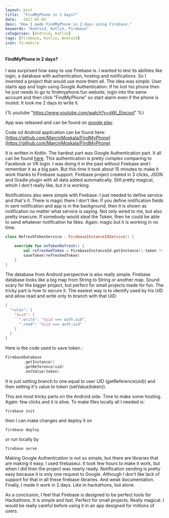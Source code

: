 ```yaml
---
layout: post
title:  "FindMyPhone in 2 days?"
date:   2017-05-04
desc: "How I made FindMyPhone in 2 days using Firebase."
keywords: "Android, Kotlin, Firebase"
categories: [Android, Kotlin]
tags: [Firebase, Kotlin, Android]
icon: fa-mobile
---
```


#### FindMyPhone in 2 days?

I was surprised how easy to use Firebase is. I wanted to test its abilities like login, a database with authentication, hosting and notifications.  So I invented a project that would use more them all. The idea was simple: User starts app and login using Google Authentication. If he lost his phone then he just needs to go to findmyphone.fun website, login into the same account and then click "FindMyPhone" so start alarm even if the phone is muted. It took me 2 days to write it. 

{% youtube "https://www.youtube.com/watch?v=qWi_ElqcooI" %}

App was released and can be found on [google play](https://play.google.com/store/apps/details?id=com.marcinmoskala.findmyphone).

Code od Android application can be found here: 
[https://github.com/MarcinMoskala/FindMyPhone](https://github.com/MarcinMoskala/FindMyPhone)

It is written in Kotlin. The hardest part was Google Authentication part. It all can be found [here](https://github.com/MarcinMoskala/FindMyPhone/blob/master/app/src/main/java/com/marcinmoskala/findmyphone/presentation/main/GoogleLoginController.kt). This authentication is pretty complex comparing to Facebook or VK login. I was doing it in the past without Firebase and I remember it as a big pain. But this time it took about 15 minutes to make it work thanks to Firebase support. Firebase project created in 3 clicks, JSON and Gradle plugin with all data added automatically.  Still pretty magical, which I don't really like, but it is 
working.

Notifications also were simple with Firebase. I just needed to define service and that's it. There is magic there I don't like: If you define notification fields in sent notification and app is in the background, then it is shown as notification no matter what service is saying. Not only wired to me, but also pretty insecure. If somebody would steal the Token, then he could be able to send whatever notification he likes. Again: magic but it is working in no time.

```kotlin
class RefreshTokenService : FirebaseInstanceIdService() {

    override fun onTokenRefresh() {
        val refreshedToken = FirebaseInstanceId.getInstance().token ?: return
        saveToken(refreshedToken)
    }
}
```

The database from Android perspective is also really simple. Firebase database looks like a big map from String to String or another map. Sound scary for the bigger project, but perfect for small projects made for fun. The tricky part is how to secure it. The easiest way is to identify used by his UID and allow read and write only to branch with that UID:

```kotlin
{
  "rules": {
    "$uid": {
      ".write": "$uid === auth.uid",
      ".read": "$uid === auth.uid"
    }
  }
}
```

Here is the code used to save token.:

```kotlin
FirebaseDatabase
        .getInstance()
        .getReference(uid)
        .setValue(token) 
```

It is just setting branch to one equal to user UID (getReference(uid)) and then setting it's value to token (setValue(token)).

This are most tricky parts on the Android side. Time to make some hosting. Again: few clicks and it is alive. To make files locally all I needed is:

```
firebase init
```

then I can make changes and deploy it on 

```
firebase deploy
```

or run locally by

```
firebase serve
```

Making Google Authentication is not so simple, but there are libraries that are making it easy. I used firebaseui. It took few hours to make it work, but when I did then the project was nearly ready. Notification sending is pretty easy because it is only one request to Google. Although I don't like lack of support for that in all these firebase libraries. And weak documentation. Finally, I made it work in 2 days. Like in hackathons, but alone.

As a conclusion, I feel that Firebase is designed to be perfect tools for Hackathons. It is simple and fast. Perfect for small projects. Really magical. I would be really careful before using it in an app designed for millions of users.